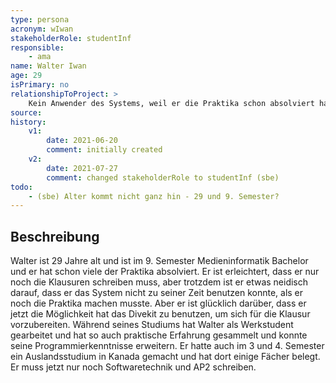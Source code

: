 ```yaml
---
type: persona
acronym: wIwan
stakeholderRole: studentInf
responsible:
    - ama
name: Walter Iwan
age: 29
isPrimary: no
relationshipToProject: >
    Kein Anwender des Systems, weil er die Praktika schon absolviert hat, aber er ist etwas enttäuscht, dass es so ein System nicht damals schon gegeben hat.
source:
history:
    v1:
        date: 2021-06-20
        comment: initially created
    v2:
        date: 2021-07-27
        comment: changed stakeholderRole to studentInf (sbe)        
todo:
    - (sbe) Alter kommt nicht ganz hin - 29 und 9. Semester?
---
```


## Beschreibung
Walter ist 29 Jahre alt und ist im 9. Semester Medieninformatik Bachelor und er hat schon viele der Praktika absolviert. 
Er ist erleichtert, dass er nur noch die Klausuren schreiben muss, aber trotzdem ist er etwas neidisch darauf, dass er das System nicht zu seiner Zeit benutzen konnte, als er noch die Praktika machen musste. 
Aber er ist glücklich darüber, dass er jetzt die Möglichkeit hat das Divekit zu benutzen, um sich für die Klausur vorzubereiten. 
Während seines Studiums hat Walter als Werkstudent gearbeitet und hat so auch praktische Erfahrung gesammelt und konnte seine Programmierkenntnisse erweitern. 
Er hatte auch im 3 und 4. Semester ein Auslandsstudium in Kanada gemacht und hat dort einige Fächer belegt. Er muss jetzt nur noch Softwaretechnik und AP2 schreiben.   